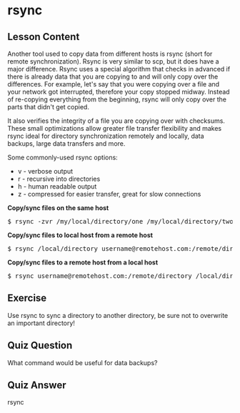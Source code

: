 # rsync

## Lesson Content

Another tool used to copy data from different hosts is rsync (short for remote synchronization). Rsync is very similar to scp, but it does have a major difference. Rsync uses a special algorithm that checks in advanced if there is already data that you are copying to and will only copy over the differences. For example, let's say that you were copying over a file and your network got interrupted, therefore your copy stopped midway. Instead of re-copying everything from the beginning, rsync will only copy over the parts that didn't get copied.

It also verifies the integrity of a file you are copying over with checksums. These small optimizations allow greater file transfer flexibility and makes rsync ideal for directory synchronization remotely and locally, data backups, large data transfers and more.

Some commonly-used rsync options:

<ul>
<li>v - verbose output</li>
<li>r - recursive into directories</li>
<li>h - human readable output</li>
<li>z - compressed for easier transfer, great for slow connections</li>
</ul>

<b>Copy/sync files on the same host</b>

<pre>$ rsync -zvr /my/local/directory/one /my/local/directory/two</pre>

<b>Copy/sync files to local host from a remote host</b>

<pre>$ rsync /local/directory username@remotehost.com:/remote/directory</pre>

<b>Copy/sync files to a remote host from a local host</b>

<pre>$ rsync username@remotehost.com:/remote/directory /local/directory</pre>

## Exercise

Use rsync to sync a directory to another directory, be sure not to overwrite an important directory!

## Quiz Question

What command would be useful for data backups?

## Quiz Answer

rsync
